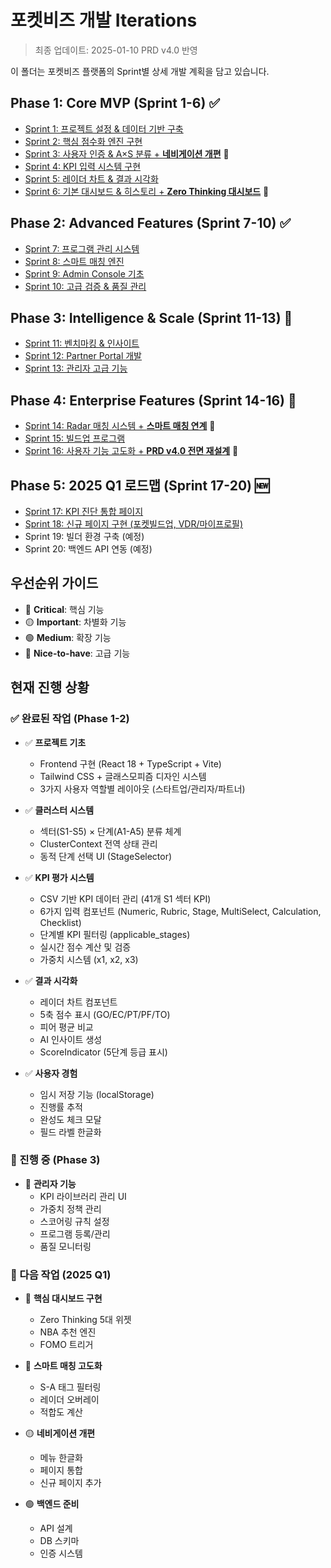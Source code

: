 # 포켓비즈 개발 Iterations

> 최종 업데이트: 2025-01-10
> PRD v4.0 반영

이 폴더는 포켓비즈 플랫폼의 Sprint별 상세 개발 계획을 담고 있습니다.

## Phase 1: Core MVP (Sprint 1-6) ✅
- [Sprint 1: 프로젝트 설정 & 데이터 기반 구축](./1.md)
- [Sprint 2: 핵심 점수화 엔진 구현](./2.md)
- [Sprint 3: 사용자 인증 & A×S 분류 + **네비게이션 개편**](./3.md) 🔄
- [Sprint 4: KPI 입력 시스템 구현](./4.md)
- [Sprint 5: 레이더 차트 & 결과 시각화](./5.md)
- [Sprint 6: 기본 대시보드 & 히스토리 + **Zero Thinking 대시보드**](./6.md) 🔄

## Phase 2: Advanced Features (Sprint 7-10) ✅
- [Sprint 7: 프로그램 관리 시스템](./7.md)
- [Sprint 8: 스마트 매칭 엔진](./8.md)
- [Sprint 9: Admin Console 기초](./9.md)
- [Sprint 10: 고급 검증 & 품질 관리](./10.md)

## Phase 3: Intelligence & Scale (Sprint 11-13) 🚧
- [Sprint 11: 벤치마킹 & 인사이트](./11.md)
- [Sprint 12: Partner Portal 개발](./12.md)
- [Sprint 13: 관리자 고급 기능](./13.md)

## Phase 4: Enterprise Features (Sprint 14-16) 🔄
- [Sprint 14: Radar 매칭 시스템 + **스마트 매칭 연계**](./iteration-14-radar-matching.md) 🔄
- [Sprint 15: 빌드업 프로그램](./iteration-15-buildup-programs.md)
- [Sprint 16: 사용자 기능 고도화 + **PRD v4.0 전면 재설계**](./iteration-16-user-features.md) 🔄

## Phase 5: 2025 Q1 로드맵 (Sprint 17-20) 🆕
- [Sprint 17: KPI 진단 통합 페이지](./17.md)
- [Sprint 18: 신규 페이지 구현 (포켓빌드업, VDR/마이프로필)](./18.md)
- Sprint 19: 빌더 환경 구축 (예정)
- Sprint 20: 백엔드 API 연동 (예정)

## 우선순위 가이드
- 🔴 **Critical**: 핵심 기능
- 🟡 **Important**: 차별화 기능
- 🟢 **Medium**: 확장 기능
- 🔵 **Nice-to-have**: 고급 기능

## 현재 진행 상황

### ✅ 완료된 작업 (Phase 1-2)
- ✅ **프로젝트 기초**
  - Frontend 구현 (React 18 + TypeScript + Vite)
  - Tailwind CSS + 글래스모피즘 디자인 시스템
  - 3가지 사용자 역할별 레이아웃 (스타트업/관리자/파트너)
  
- ✅ **클러스터 시스템**
  - 섹터(S1-S5) × 단계(A1-A5) 분류 체계
  - ClusterContext 전역 상태 관리
  - 동적 단계 선택 UI (StageSelector)
  
- ✅ **KPI 평가 시스템**
  - CSV 기반 KPI 데이터 관리 (41개 S1 섹터 KPI)
  - 6가지 입력 컴포넌트 (Numeric, Rubric, Stage, MultiSelect, Calculation, Checklist)
  - 단계별 KPI 필터링 (applicable_stages)
  - 실시간 점수 계산 및 검증
  - 가중치 시스템 (x1, x2, x3)
  
- ✅ **결과 시각화**
  - 레이더 차트 컴포넌트
  - 5축 점수 표시 (GO/EC/PT/PF/TO)
  - 피어 평균 비교
  - AI 인사이트 생성
  - ScoreIndicator (5단계 등급 표시)
  
- ✅ **사용자 경험**
  - 임시 저장 기능 (localStorage)
  - 진행률 추적
  - 완성도 체크 모달
  - 필드 라벨 한글화

### 🚧 진행 중 (Phase 3)
- 🏃 **관리자 기능**
  - KPI 라이브러리 관리 UI
  - 가중치 정책 관리
  - 스코어링 규칙 설정
  - 프로그램 등록/관리
  - 품질 모니터링

### 📅 다음 작업 (2025 Q1)
- 🔴 **핵심 대시보드 구현**
  - Zero Thinking 5대 위젯
  - NBA 추천 엔진
  - FOMO 트리거
  
- 🔴 **스마트 매칭 고도화**
  - S-A 태그 필터링
  - 레이더 오버레이
  - 적합도 계산
  
- 🟡 **네비게이션 개편**
  - 메뉴 한글화
  - 페이지 통합
  - 신규 페이지 추가
  
- 🟢 **백엔드 준비**
  - API 설계
  - DB 스키마
  - 인증 시스템